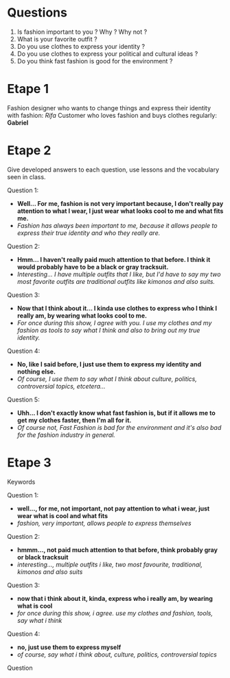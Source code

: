 # Questions
1. Is fashion important to you ? Why ? Why not ?
2. What is your favorite outfit ?
3. Do you use clothes to express your identity ?
4. Do you use clothes to express your political and cultural ideas ?
5. Do you think fast fashion is good for the environment ?
# Etape 1

Fashion designer who wants to change things and express their identity with fashion: *Rifa*
Customer who loves fashion and buys clothes regularly: **Gabriel**
# Etape 2

Give developed answers to each question, use lessons and the vocabulary seen in class.

Question 1:
- **Well… For me, fashion is not very important because, I don't really pay attention to what I wear, I just wear what looks cool to me and what fits me.**
- *Fashion has always been important to me, because it allows people to express their true identity and who they really are.*

Question 2:
- **Hmm... I haven't really paid much attention to that before. I think it would probably have to be a black or gray tracksuit.**
- *Interesting... I have multiple outfits that I like, but I'd have to say my two most favorite outfits are traditional outfits like kimonos and also suits.*

Question 3: 
- **Now that I think about it... I kinda use clothes to express who I think I really am, by wearing what looks cool to me.**
- *For once during this show, I agree with you. I use my clothes and my fashion as tools to say what I think and also to bring out my true identity.*

Question 4:
- **No, like I said before, I just use them to express my identity and nothing else.**
- *Of course, I use them to say what I think about culture, politics, controversial topics, etcetera...*

Question 5:
- **Uhh... I don't exactly know what fast fashion is, but if it allows me to get my clothes faster, then I'm all for it.**
- *Of course not, Fast Fashion is bad for the environment and it's also bad for the fashion industry in general.*

# Etape 3 

Keywords

Question 1:
- **well..., for me, not important, not pay attention to what i wear, just wear what is cool and what fits**
- *fashion, very important, allows people to express themselves*

Question 2:
- **hmmm..., not paid much attention to that before, think probably gray or black tracksuit**
- *interesting..., multiple outfits i like, two most favourite, traditional, kimonos and also suits*

Question 3:
- **now that i think about it, kinda, express who i really am, by wearing what is cool**
- *for once during this show, i agree. use my clothes and fashion, tools, say what i think*

Question 4:
- **no, just use them to express myself**
- *of course, say what i think about, culture, politics, controversial topics*

Question